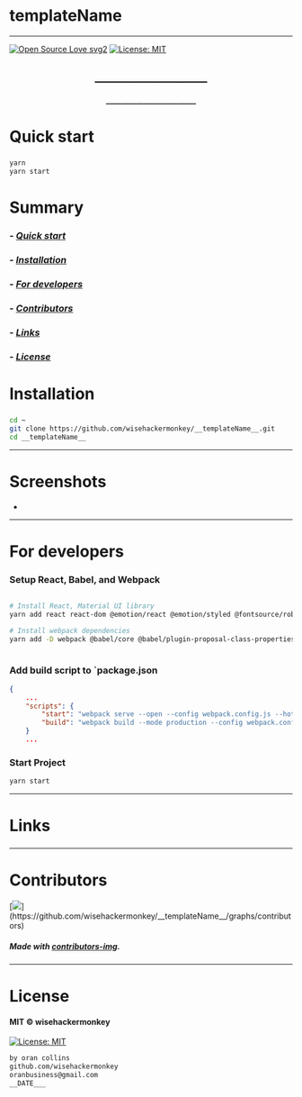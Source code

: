 # __templateName__
----
[![Open Source Love svg2](https://badges.frapsoft.com/os/v2/open-source.svg?v=103)](https://github.com/ellerbrock/open-source-badges/)
[![License: MIT](https://img.shields.io/badge/License-MIT-yellow.svg)](https://opensource.org/licenses/MIT)


<!-- <img src="assets/NNNNNNNNNNNNN" width="400"> -->


<h2 align="center">____________________</h2>

<h4 align="center">________________________</h4>










# Quick start
### 
##### 
```bash
yarn
yarn start
``` 











# Summary
### -  *[Quick start](#Quick-start)*
### -  *[Installation](#Installation)*
### -  *[For developers](#For-developers)*
### -  *[Contributors](#Contributors)*
### -  *[Links](#Links)*
### -  *[License](#License)*













 
# Installation
### 
```bash
cd ~
git clone https://github.com/wisehackermonkey/__templateName__.git
cd __templateName__
```










 -----------------
# Screenshots
- 













-----------------
# For developers
### Setup React, Babel, and Webpack 
```bash

# Install React, Material UI library
yarn add react react-dom @emotion/react @emotion/styled @fontsource/roboto @mui/icons-material @mui/material @mui/material @emotion/react @emotion/styled @mui/icons-material

# Install webpack dependencies
yarn add -D webpack @babel/core @babel/plugin-proposal-class-properties @babel/preset-env @babel/preset-react file-loader babel-loader css-loader jest start-server-and-test style-loader  webpack-cli webpack-dev-server  babel-preset-env html-webpack-plugin  uglifyjs-webpack-plugin
 
```
### Add build script to `package.json
```json
{
    ... 
    "scripts": {
        "start": "webpack serve --open --config webpack.config.js --hot --progress --port 3000 ",
        "build": "webpack build --mode production --config webpack.config.js",
    }
    ...
```
### Start Project
```bash
yarn start
```













 
---
# Links
### 
### 
### 
### 
### 












 -----------------
# Contributors

[![](https://contrib.rocks/image?repo=wisehackermonkey/__templateName__)](https://github.com/wisehackermonkey/__templateName__/graphs/contributors)

##### Made with [contributors-img](https://contrib.rocks).

-----------------
# License
#### MIT © wisehackermonkey
[![License: MIT](https://img.shields.io/badge/License-MIT-yellow.svg)](https://opensource.org/licenses/MIT)
```bash
by oran collins
github.com/wisehackermonkey
oranbusiness@gmail.com
__DATE___
```
<!-- 

# Docker
### Build
```bash
cd ~
git clone https://github.com/wisehackermonkey/__templateName__.git
cd __templateName__
docker build -t wisehackermonkey/__templateName__:latest .  
```
### Run
```bash
docker run -it --rm --name wisehackermonkey/__templateName__:latest  
```
### Docker-compose
```bash
docker-compose build
docker-compose up 
```
# Publish Docker Image
```bash
docker build -t wisehackermonkey/__templateName__:latest .
docker login
docker push wisehackermonkey/__templateName__:latest
```
# Install React
```bash

```
 -->